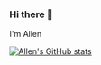 ### Hi there 👋

I'm Allen

[![Allen's GitHub stats](https://github-readme-stats.vercel.app/api?username=AL1L&show_icons=true&theme=slateorange)](https://github.com/anuraghazra/github-readme-stats)

<!--
**AL1L/AL1L** is a ✨ _special_ ✨ repository because its `README.md` (this file) appears on your GitHub profile.

Here are some ideas to get you started:

- 🔭 I’m currently working on ...
- 🌱 I’m currently learning ...
- 👯 I’m looking to collaborate on ...
- 🤔 I’m looking for help with ...
- 💬 Ask me about ...
- 📫 How to reach me: ...
- 😄 Pronouns: ...
- ⚡ Fun fact: ...
-->
